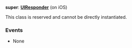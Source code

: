 **super**: **[UIResponder](UIResponder.md)** (on iOS)

This class is reserved and cannot be directly instantiated.



### Events

* None



